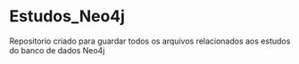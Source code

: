 # Estudos_Neo4j

Repositorio criado para guardar todos os arquivos relacionados aos estudos do banco de dados Neo4j
